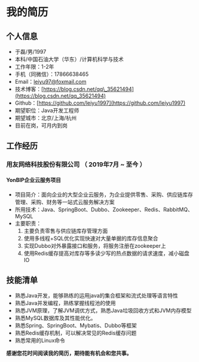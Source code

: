 # 我的简历

## 个人信息

* 于磊/男/1997
* 本科/中国石油大学（华东）/计算机科学与技术
* 工作年限：1-2年
* 手机（同微信）：17866638465
* Email：leiyu97@foxmail.com 
* 技术博客：[https://blog.csdn.net/qq\_35621494](https://blog.csdn.net/qq_35621494)
* Github：[https://github.com/leiyu1997](https://github.com/leiyu1997)
* 期望职位：Java开发工程师
* 期望城市：北京/上海/杭州
* 目前在岗，可月内到岗

## 工作经历

### 用友网络科技股份有限公司 （ 2019年7月 ~ 至今 ）

#### YonBIP企业云服务项目

* 项目简介：面向企业的大型企业云服务，为企业提供零售、采购、供应链库存管理、采购、财务等一站式云服务解决方案
* 所用技术：Java、SpringBoot、Dubbo、Zookeeper、Redis、RabbitMQ、MySQL
* 主要职责：
  1. 主要负责零售与供应链库存管理方面
  2. 使用多线程+SQL优化实现快速对大量单据的库存信息聚合
  3. 实现Dubbo对外暴露接口和服务，将服务注册在zookeeper上
  4. 使用Redis缓存提高对库存等多读少写的热点数据的请求速度，减小磁盘IO

## 技能清单

* 熟悉Java开发，能够熟练的运用java的集合框架和流式处理等语言特性
* 熟悉Java并发编程，熟练掌握线程池的使用
* 熟悉JVM原理，了解JVM调优方式，熟悉Java垃圾回收方式和JVM内存模型
* 熟悉MySQL数据库及其性能优化。
* 熟悉Spring、SpringBoot、Mybatis、Dubbo等框架
* 熟悉Redis缓存机制，可以解决常见的Redis缓存问题
* 熟悉常用的Linux命令      

**感谢您花时间阅读我的简历，期待能有机会和您共事。**

